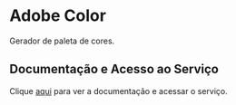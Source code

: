 # Adobe Color

Gerador de paleta de cores.

## Documentação e Acesso ao Serviço

Clique [aqui](https://color.adobe.com) para ver a documentação e acessar o serviço.